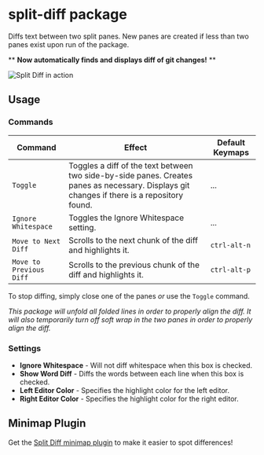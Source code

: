 # split-diff package

Diffs text between two split panes. New panes are created if less than two panes exist upon run of the package.

\*\* **Now automatically finds and displays diff of git changes!** \*\*

![Split Diff in action](https://github.com/mupchrch/split-diff/raw/master/demo.gif)

## Usage

### Commands

| Command | Effect | Default Keymaps |
| ------- | ------ | --------------- |
| `Toggle` | Toggles a diff of the text between two side-by-side panes. Creates panes as necessary. Displays git changes if there is a repository found. | ... |
| `Ignore Whitespace` | Toggles the Ignore Whitespace setting. | ... |
| `Move to Next Diff` | Scrolls to the next chunk of the diff and highlights it. | `ctrl-alt-n` |
| `Move to Previous Diff` | Scrolls to the previous chunk of the diff and highlights it. | `ctrl-alt-p` |

To stop diffing, simply close one of the panes *or* use the `Toggle` command.

*This package will unfold all folded lines in order to properly align the diff.*
*It will also temporarily turn off soft wrap in the two panes in order to properly align the diff.*

### Settings

* **Ignore Whitespace** - Will not diff whitespace when this box is checked.
* **Show Word Diff** - Diffs the words between each line when this box is checked.
* **Left Editor Color** - Specifies the highlight color for the left editor.
* **Right Editor Color** - Specifies the highlight color for the right editor.

## Minimap Plugin

Get the [Split Diff minimap plugin](https://atom.io/packages/minimap-split-diff) to make it easier to spot differences!

